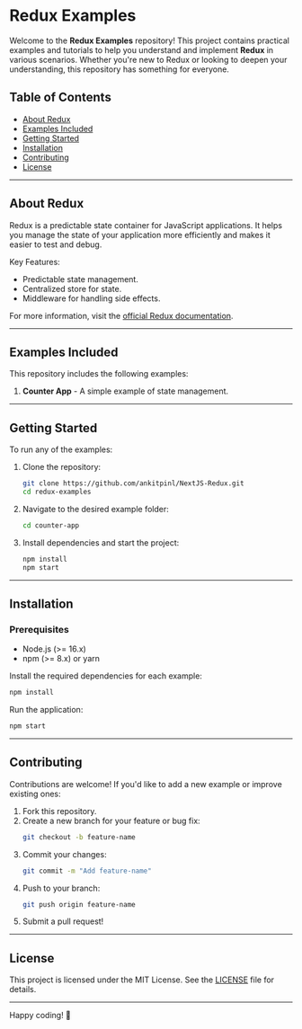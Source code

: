 # Redux Examples

Welcome to the **Redux Examples** repository! This project contains practical examples and tutorials to help you understand and implement **Redux** in various scenarios. Whether you're new to Redux or looking to deepen your understanding, this repository has something for everyone.

## Table of Contents
- [About Redux](#about-redux)
- [Examples Included](#examples-included)
- [Getting Started](#getting-started)
- [Installation](#installation)
- [Contributing](#contributing)
- [License](#license)

---

## About Redux

Redux is a predictable state container for JavaScript applications. It helps you manage the state of your application more efficiently and makes it easier to test and debug.

Key Features:
- Predictable state management.
- Centralized store for state.
- Middleware for handling side effects.

For more information, visit the [official Redux documentation](https://redux.js.org/).

---

## Examples Included

This repository includes the following examples:
1. **Counter App** - A simple example of state management.

---

## Getting Started

To run any of the examples:
1. Clone the repository:
   ```bash
   git clone https://github.com/ankitpinl/NextJS-Redux.git
   cd redux-examples
   ```
2. Navigate to the desired example folder:
   ```bash
   cd counter-app
   ```
3. Install dependencies and start the project:
   ```bash
   npm install
   npm start
   ```

---

## Installation

### Prerequisites
- Node.js (>= 16.x)
- npm (>= 8.x) or yarn

Install the required dependencies for each example:
```bash
npm install
```

Run the application:
```bash
npm start
```

---

## Contributing

Contributions are welcome! If you'd like to add a new example or improve existing ones:
1. Fork this repository.
2. Create a new branch for your feature or bug fix:
   ```bash
   git checkout -b feature-name
   ```
3. Commit your changes:
   ```bash
   git commit -m "Add feature-name"
   ```
4. Push to your branch:
   ```bash
   git push origin feature-name
   ```
5. Submit a pull request!

---

## License

This project is licensed under the MIT License. See the [LICENSE](LICENSE) file for details.

---

Happy coding! 🚀

